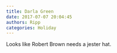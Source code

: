 ```yaml
---
title: Darla Green
date: 2017-07-07 20:04:45
authors: Ripp
categories: Holiday
---
```


 Looks like Robert Brown needs a jester hat.
